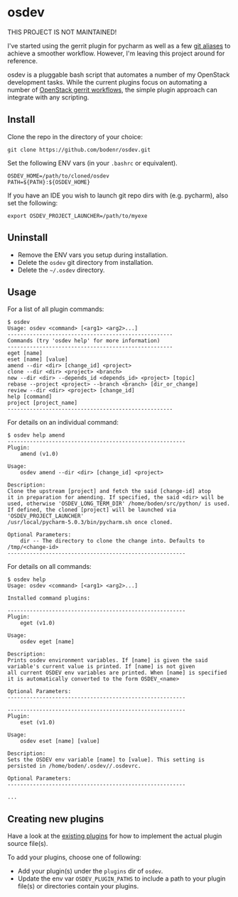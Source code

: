 # osdev

THIS PROJECT IS NOT MAINTAINED!

I've started using the gerrit plugin for pycharm as well as
a few [git aliases](https://github.com/bodenr/openstack-git) to
achieve a smoother workflow. However, I'm leaving this project
around for reference.




osdev is a pluggable bash script that automates a number of my OpenStack development
tasks. While the current plugins focus on automating a number of [OpenStack gerrit workflows](http://docs.openstack.org/infra/manual/developers.html),
the simple plugin approach can integrate with any scripting.

## Install

Clone the repo in the directory of your choice:
```
git clone https://github.com/bodenr/osdev.git
```

Set the following ENV vars (in your `.bashrc` or equivalent).
```
OSDEV_HOME=/path/to/cloned/osdev
PATH=${PATH}:${OSDEV_HOME}
```

If you have an IDE you wish to launch git repo dirs with (e.g. pycharm), also
set the following:
```
export OSDEV_PROJECT_LAUNCHER=/path/to/myexe
```

## Uninstall

* Remove the ENV vars you setup during installation.
* Delete the ``osdev`` git directory from installation.
* Delete the ``~/.osdev`` directory.


## Usage

For a list of all plugin commands:
```
$ osdev
Usage: osdev <command> [<arg1> <arg2>...]
----------------------------------------------------
Commands (try 'osdev help' for more information)
----------------------------------------------------
eget [name]
eset [name] [value]
amend --dir <dir> [change_id] <project>
clone --dir <dir> <project> <branch>
new --dir <dir> --depends_id <depends_id> <project> [topic]
rebase --project <project> --branch <branch> [dir_or_change]
review --dir <dir> <project> [change_id]
help [command]
project [project_name]
----------------------------------------------------
```

For details on an individual command:
```
$ osdev help amend
--------------------------------------------------------
Plugin:
    amend (v1.0)

Usage:
    osdev amend --dir <dir> [change_id] <project>

Description:
Clone the upstream [project] and fetch the said [change-id] atop
it in preparation for amending. If specified, the said <dir> will be
used, otherwise 'OSDEV_LONG_TERM_DIR' /home/boden/src/python/ is used.
If defined, the cloned [project] will be launched via 'OSDEV_PROJECT_LAUNCHER'
/usr/local/pycharm-5.0.3/bin/pycharm.sh once cloned.

Optional Parameters:
    dir -- The directory to clone the change into. Defaults to /tmp/<change-id>
--------------------------------------------------------

```

For details on all commands:
```
$ osdev help
Usage: osdev <command> [<arg1> <arg2>...]

Installed command plugins:

--------------------------------------------------------
Plugin:
    eget (v1.0)

Usage:
    osdev eget [name]

Description:
Prints osdev environment variables. If [name] is given the said
variable's current value is printed. If [name] is not given
all current OSDEV env variables are printed. When [name] is specified
it is automatically converted to the form OSDEV_<name>

Optional Parameters:
--------------------------------------------------------

--------------------------------------------------------
Plugin:
    eset (v1.0)

Usage:
    osdev eset [name] [value]

Description:
Sets the OSDEV env variable [name] to [value]. This setting is
persisted in /home/boden/.osdev//.osdevrc.

Optional Parameters:
--------------------------------------------------------

...
```

## Creating new plugins

Have a look at the [existing plugins](plugins/) for how to implement the actual plugin
source file(s).

To add your plugins, choose one of following:

* Add your plugin(s) under the ``plugins`` dir of ``osdev``.
* Update the env var ``OSDEV_PLUGIN_PATHS`` to include a path to your plugin file(s) or directories
contain your plugins.

